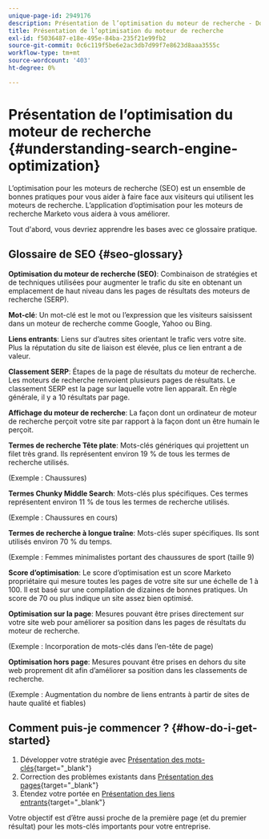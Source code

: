 ```yaml
---
unique-page-id: 2949176
description: Présentation de l’optimisation du moteur de recherche - Documents Marketo - Documentation du produit
title: Présentation de l’optimisation du moteur de recherche
exl-id: f5036487-e18e-495e-84ba-235f21e99fb2
source-git-commit: 0c6c119f5be6e2ac3db7d99f7e8623d8aaa3555c
workflow-type: tm+mt
source-wordcount: '403'
ht-degree: 0%

---
```


# Présentation de l’optimisation du moteur de recherche {#understanding-search-engine-optimization}

L’optimisation pour les moteurs de recherche (SEO) est un ensemble de bonnes pratiques pour vous aider à faire face aux visiteurs qui utilisent les moteurs de recherche. L’application d’optimisation pour les moteurs de recherche Marketo vous aidera à vous améliorer.

Tout d&#39;abord, vous devriez apprendre les bases avec ce glossaire pratique.

## Glossaire de SEO {#seo-glossary}

**Optimisation du moteur de recherche (SEO)**: Combinaison de stratégies et de techniques utilisées pour augmenter le trafic du site en obtenant un emplacement de haut niveau dans les pages de résultats des moteurs de recherche (SERP).

**Mot-clé**: Un mot-clé est le mot ou l’expression que les visiteurs saisissent dans un moteur de recherche comme Google, Yahoo ou Bing.

**Liens entrants**: Liens sur d’autres sites orientant le trafic vers votre site. Plus la réputation du site de liaison est élevée, plus ce lien entrant a de valeur.

**Classement SERP**: Étapes de la page de résultats du moteur de recherche. Les moteurs de recherche renvoient plusieurs pages de résultats. Le classement SERP est la page sur laquelle votre lien apparaît. En règle générale, il y a 10 résultats par page.

**Affichage du moteur de recherche**: La façon dont un ordinateur de moteur de recherche perçoit votre site par rapport à la façon dont un être humain le perçoit.

**Termes de recherche Tête plate**: Mots-clés génériques qui projettent un filet très grand. Ils représentent environ 19 % de tous les termes de recherche utilisés.

(Exemple : Chaussures)

**Termes Chunky Middle Search**: Mots-clés plus spécifiques. Ces termes représentent environ 11 % de tous les termes de recherche utilisés.

(Exemple : Chaussures en cours)

**Termes de recherche à longue traîne**: Mots-clés super spécifiques. Ils sont utilisés environ 70 % du temps.

(Exemple : Femmes minimalistes portant des chaussures de sport (taille 9)

**Score d’optimisation**: Le score d’optimisation est un score Marketo propriétaire qui mesure toutes les pages de votre site sur une échelle de 1 à 100. Il est basé sur une compilation de dizaines de bonnes pratiques. Un score de 70 ou plus indique un site assez bien optimisé.

**Optimisation sur la page**: Mesures pouvant être prises directement sur votre site web pour améliorer sa position dans les pages de résultats du moteur de recherche.

(Exemple : Incorporation de mots-clés dans l’en-tête de page)

**Optimisation hors page**: Mesures pouvant être prises en dehors du site web proprement dit afin d’améliorer sa position dans les classements de recherche.

(Exemple : Augmentation du nombre de liens entrants à partir de sites de haute qualité et fiables)

## Comment puis-je commencer ? {#how-do-i-get-started}

1. Développer votre stratégie avec [Présentation des mots-clés](/help/marketo/product-docs/additional-apps/seo/keywords/seo-understanding-keywords.md){target=&quot;_blank&quot;}
1. Correction des problèmes existants dans [Présentation des pages](/help/marketo/product-docs/additional-apps/seo/pages/seo-understanding-pages.md){target=&quot;_blank&quot;}
1. Étendez votre portée en [Présentation des liens entrants](/help/marketo/product-docs/additional-apps/seo/inbound-links/seo-understanding-inbound-links.md){target=&quot;_blank&quot;}

Votre objectif est d’être aussi proche de la première page (et du premier résultat) pour les mots-clés importants pour votre entreprise.
